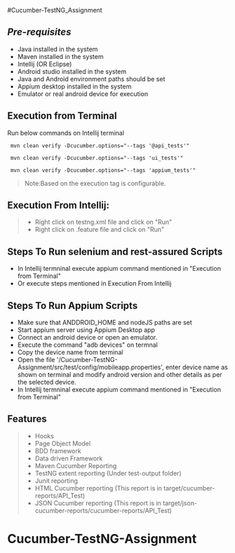 #Cucumber-TestNG_Assignment 
## _Pre-requisites_

- Java installed in the system
- Maven installed in the system
- Intellij (OR Eclipse)
- Android studio installed in the system
- Java and Android environment paths should be set
- Appium desktop installed in the system
- Emulator or real android device for execution


## Execution from Terminal
Run below commands on Intellij terminal
```
 mvn clean verify -Dcucumber.options="--tags '@api_tests'"
```
```
 mvn clean verify -Dcucumber.options="--tags 'ui_tests'"
``` 
```
 mvn clean verify -Dcucumber.options="--tags 'appium_tests'"
``` 
>Note:Based on the execution tag is configurable.

## Execution From Intellij:
> - Right click on testng.xml file and click on "Run"
> - Right click on .feature file and click on "Run"  

## Steps To Run selenium and rest-assured Scripts
- In Intellij termninal execute appium command mentioned in "Execution from Terminal"
- Or execute steps mentioned in Execution From Intellij

## Steps To Run Appium Scripts
- Make sure that ANDDROID_HOME and nodeJS paths are set
- Start appium server using Appium Desktop app
-  Connect an android device or open an emulator.
-  Execute the command "adb devices" on termnal
-  Copy the device name from terminal
-  Open the file '/Cucumber-TestNG-Assignment/src/test/config/mobileapp.properties', enter device name as shown on terminal and modify android version and other details as per the selected device.
-  In Intellij termninal execute appium command mentioned in "Execution from Terminal"

## Features
> - Hooks
> - Page Object Model
> - BDD framework
> - Data driven Framework
> - Maven Cucumber Reporting
> - TestNG extent reporting (Under test-output folder)
> - Junit reporting 
> - HTML  Cucumber reporting (This report is in target/cucumber-reports/API_Test)
> - JSON Cucumber reporting (This report is in target/json-cucumber-reports/cucumber-reports/API_Test)

# Cucumber-TestNG-Assignment

